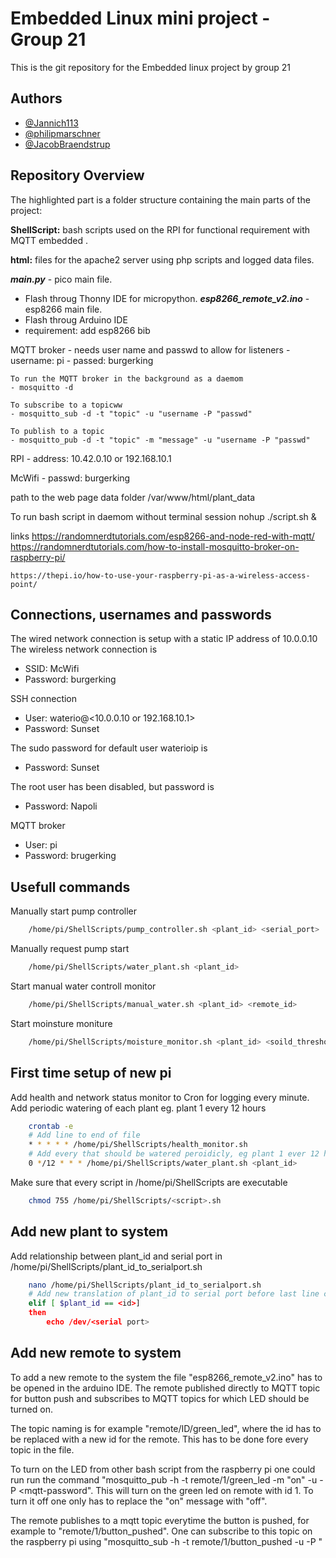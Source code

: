 
# Embedded Linux mini project - Group 21
This is the git repository for the Embedded linux project by group 21

## Authors
- [@Jannich113 ](https://github.com/Jannich113)
- [@philipmarschner](https://github.com/philipmarschner)
- [@JacobBraendstrup](https://github.com/JacobBraendstrup)

## Repository Overview
The highlighted part is a folder structure containing the main parts of the project: 

**ShellScript:** bash scripts used on the RPI for functional requirement with MQTT embedded  .

**html:** files for the apache2 server using php scripts and  logged data files.


***main.py*** - pico main file. 
- Flash throug Thonny IDE for micropython.
***esp8266_remote_v2.ino*** - esp8266 main file.
- Flash throug Arduino IDE
- requirement: add esp8266 bib
 
 


MQTT broker 
    - needs user name and passwd to allow for listeners
    - username: pi
    - passed: burgerking

    To run the MQTT broker in the background as a daemom
    - mosquitto -d

    To subscribe to a topicww
    - mosquitto_sub -d -t "topic" -u "username -P "passwd"

    To publish to a topic
    - mosquitto_pub -d -t "topic" -m "message" -u "username -P "passwd"

RPI 
    - address: 10.42.0.10 or 192.168.10.1

McWifi
    - passwd: burgerking

path to the web page data folder
 /var/www/html/plant_data


To run bash script in daemom without terminal session
    nohup ./script.sh &


links
    https://randomnerdtutorials.com/esp8266-and-node-red-with-mqtt/
    https://randomnerdtutorials.com/how-to-install-mosquitto-broker-on-raspberry-pi/
    
    https://thepi.io/how-to-use-your-raspberry-pi-as-a-wireless-access-point/

## Connections, usernames and passwords
The wired network connection is setup with a static IP address of 10.0.0.10
The wireless network connection is
* SSID: McWifi
* Password: burgerking

SSH connection
* User: waterio@<10.0.0.10 or 192.168.10.1>
* Password: Sunset

The sudo password for default user waterioip is
* Password: Sunset

The root user has been disabled, but password is
* Password: Napoli

MQTT broker
* User: pi
* Password: brugerking

## Usefull commands
Manually start pump controller
```bash
    /home/pi/ShellScripts/pump_controller.sh <plant_id> <serial_port>
```
Manually request pump start
```bash
    /home/pi/ShellScripts/water_plant.sh <plant_id>
```
Start manual water controll monitor
```bash
    /home/pi/ShellScripts/manual_water.sh <plant_id> <remote_id>
```
Start moinsture moniture
```bash
    /home/pi/ShellScripts/moisture_monitor.sh <plant_id> <soild_threshold>
```

## First time setup of new pi

Add health and network status monitor to Cron for logging every minute. Add periodic watering of each plant eg. plant 1 every 12 hours
```bash
    crontab -e
    # Add line to end of file
    * * * * * /home/pi/ShellScripts/health_monitor.sh
    # Add every that should be watered peroidicly, eg plant 1 ever 12 hours
    0 */12 * * * /home/pi/ShellScripts/water_plant.sh <plant_id>
```

Make sure that every script in /home/pi/ShellScripts are executable
```bash
    chmod 755 /home/pi/ShellScripts/<script>.sh
```

## Add new plant to system
Add relationship between plant_id and serial port in /home/pi/ShellScripts/plant_id_to_serialport.sh
```bash
    nano /home/pi/ShellScripts/plant_id_to_serialport.sh
    # Add new translation of plant_id to serial port before last line containing "fi"
    elif [ $plant_id == <id>]
    then
        echo /dev/<serial port>
```


## Add new remote to system

To add a new remote to the system the file "esp8266_remote_v2.ino" has to be opened in the arduino IDE. The remote published directly to MQTT topic for button push and subscribes to MQTT topics for which LED should be turned on.

The topic naming is for example "remote/ID/green_led", where the id has to be replaced with a new id for the remote. This has to be done fore every topic in the file.

To turn on the LED from other bash script from the raspberry pi one could run run the command "mosquitto_pub -h <mqtt-host> -t remote/1/green_led -m "on" -u <mqtt-username> -P <mqtt-password". This will turn on the green led on remote with id 1. To turn it off one only has to replace the "on" message with "off".

The remote publishes to a mqtt topic everytime the button is pushed, for example to "remote/1/button_pushed". One can subscribe to this topic on the raspberry pi using "mosquitto_sub -h <mqtt-host> -t remote/1/button_pushed -u <mqtt-username> -P <mqtt-password>"

